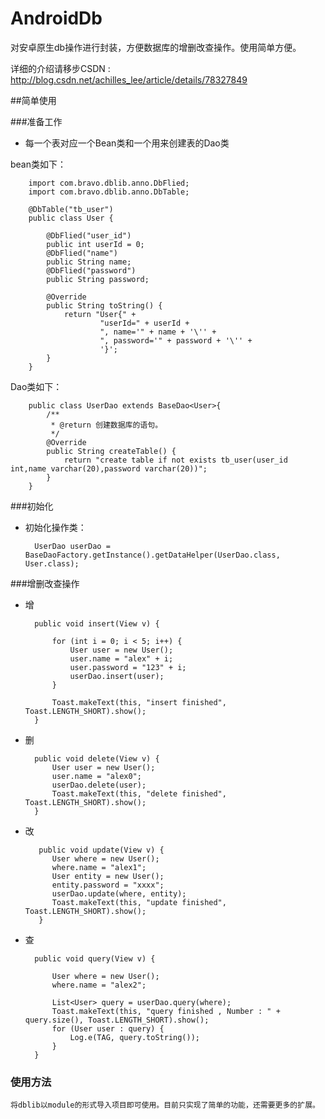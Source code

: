 # AndroidDb
对安卓原生db操作进行封装，方便数据库的增删改查操作。使用简单方便。

详细的介绍请移步CSDN : http://blog.csdn.net/achilles_lee/article/details/78327849

##简单使用

###准备工作

* 每一个表对应一个Bean类和一个用来创建表的Dao类

bean类如下：

		import com.bravo.dblib.anno.DbFlied;
		import com.bravo.dblib.anno.DbTable;
		
		@DbTable("tb_user")
		public class User {

		    @DbFlied("user_id")
		    public int userId = 0;
		    @DbFlied("name")
		    public String name;
		    @DbFlied("password")
		    public String password;
		
		    @Override
		    public String toString() {
		        return "User{" +
		                "userId=" + userId +
		                ", name='" + name + '\'' +
		                ", password='" + password + '\'' +
		                '}';
		    }
		}

Dao类如下：

		public class UserDao extends BaseDao<User>{
		    /**
		     * @return 创建数据库的语句。
		     */
		    @Override
		    public String createTable() {
		        return "create table if not exists tb_user(user_id int,name varchar(20),password varchar(20))";
		    }
		}


###初始化
 
* 初始化操作类：

	 	UserDao userDao = BaseDaoFactory.getInstance().getDataHelper(UserDao.class, User.class);

###增删改查操作

* 增

	    public void insert(View v) {
	
	        for (int i = 0; i < 5; i++) {
	            User user = new User();
	            user.name = "alex" + i;
	            user.password = "123" + i;
	            userDao.insert(user);
	        }
	
	        Toast.makeText(this, "insert finished", Toast.LENGTH_SHORT).show();
	    }
* 删
	
	    public void delete(View v) {
	        User user = new User();
	        user.name = "alex0";
	        userDao.delete(user);
	        Toast.makeText(this, "delete finished", Toast.LENGTH_SHORT).show();
	    }
* 改

		 public void update(View v) {
	        User where = new User();
	        where.name = "alex1";
	        User entity = new User();
	        entity.password = "xxxx";
	        userDao.update(where, entity);
	        Toast.makeText(this, "update finished", Toast.LENGTH_SHORT).show();
	     }
* 查

		public void query(View v) {

	        User where = new User();
	        where.name = "alex2";
	
	        List<User> query = userDao.query(where);
	        Toast.makeText(this, "query finished , Number : " + query.size(), Toast.LENGTH_SHORT).show();
	        for (User user : query) {
	            Log.e(TAG, query.toString());
	        }
    	}
 ### 使用方法
    将dblib以module的形式导入项目即可使用。目前只实现了简单的功能，还需要更多的扩展。
